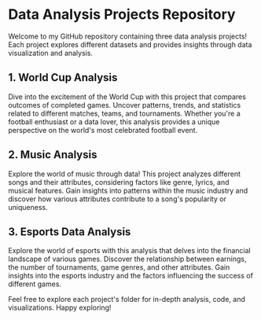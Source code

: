 # Data Analysis Projects Repository

Welcome to my GitHub repository containing three data analysis projects! Each project explores different datasets and provides insights through data visualization and analysis.

## 1. World Cup Analysis

Dive into the excitement of the World Cup with this project that compares outcomes of completed games. Uncover patterns, trends, and statistics related to different matches, teams, and tournaments. Whether you're a football enthusiast or a data lover, this analysis provides a unique perspective on the world's most celebrated football event.

## 2. Music Analysis

Explore the world of music through data! This project analyzes different songs and their attributes, considering factors like genre, lyrics, and musical features. Gain insights into patterns within the music industry and discover how various attributes contribute to a song's popularity or uniqueness.

## 3. Esports Data Analysis

Explore the world of esports with this analysis that delves into the financial landscape of various games. Discover the relationship between earnings, the number of tournaments, game genres, and other attributes. Gain insights into the esports industry and the factors influencing the success of different games.

Feel free to explore each project's folder for in-depth analysis, code, and visualizations. Happy exploring!
